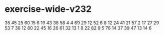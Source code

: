 # exercise-wide-v232
35
45
25
60
15
6
19
43
38
58
4
4
69
29
12
52
6
8
12
24
41
21
57
2
17
27
29
53
7
36
12
80
22
45
16
26
61
32
13
1
8
22
82
9
5
76
14
37
39
47
13
14
6

